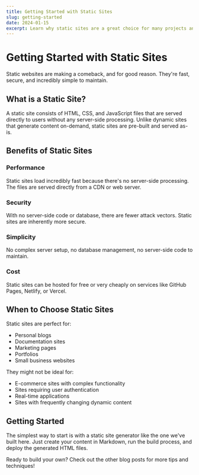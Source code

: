 ```yaml
---
title: Getting Started with Static Sites
slug: getting-started
date: 2024-01-15
excerpt: Learn why static sites are a great choice for many projects and how to get started building your own.
---
```


# Getting Started with Static Sites

Static websites are making a comeback, and for good reason. They're fast, secure, and incredibly simple to maintain.

## What is a Static Site?

A static site consists of HTML, CSS, and JavaScript files that are served directly to users without any server-side processing. Unlike dynamic sites that generate content on-demand, static sites are pre-built and served as-is.

## Benefits of Static Sites

### Performance
Static sites load incredibly fast because there's no server-side processing. The files are served directly from a CDN or web server.

### Security
With no server-side code or database, there are fewer attack vectors. Static sites are inherently more secure.

### Simplicity
No complex server setup, no database management, no server-side code to maintain.

### Cost
Static sites can be hosted for free or very cheaply on services like GitHub Pages, Netlify, or Vercel.

## When to Choose Static Sites

Static sites are perfect for:

- Personal blogs
- Documentation sites
- Marketing pages
- Portfolios
- Small business websites

They might not be ideal for:

- E-commerce sites with complex functionality
- Sites requiring user authentication
- Real-time applications
- Sites with frequently changing dynamic content

## Getting Started

The simplest way to start is with a static site generator like the one we've built here. Just create your content in Markdown, run the build process, and deploy the generated HTML files.

Ready to build your own? Check out the other blog posts for more tips and techniques!
